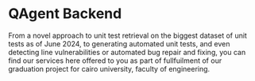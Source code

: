 # QAgent Backend

From a novel approach to unit test retrieval on the biggest dataset of unit tests as of June 2024, to generating automated unit tests, and even detecting line vulnerabilities or automated bug repair and fixing, you can find our services here offered to you as part of fullfuilment of our graduation project for cairo university, faculty of engineering. 
